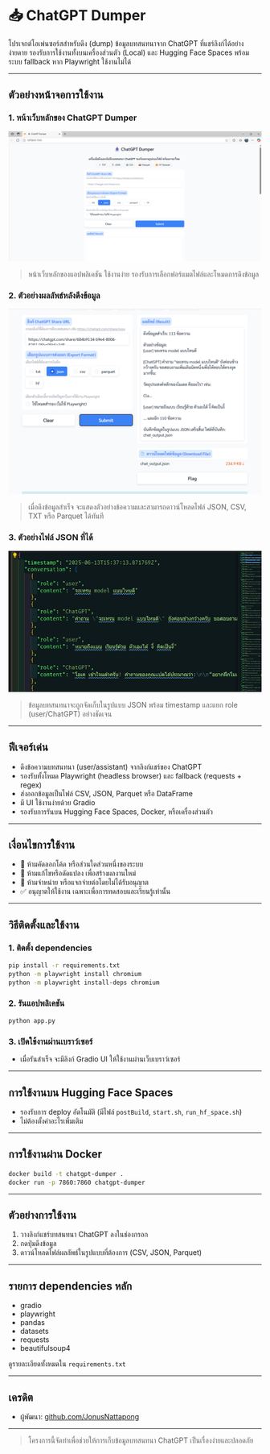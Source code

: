 # 📥 ChatGPT Dumper

โปรเจกต์โอเพ่นซอร์สสำหรับดึง (dump) ข้อมูลบทสนทนาจาก ChatGPT ที่แชร์ลิงก์ได้อย่างง่ายดาย รองรับการใช้งานทั้งบนเครื่องส่วนตัว (Local) และ Hugging Face Spaces พร้อมระบบ fallback หาก Playwright ใช้งานไม่ได้

---

## ตัวอย่างหน้าจอการใช้งาน

### 1. หน้าเว็บหลักของ ChatGPT Dumper

![หน้าเว็บหลัก](assets/image1.png)

> หน้าเว็บหลักของแอปพลิเคชัน ใช้งานง่าย รองรับการเลือกฟอร์แมตไฟล์และโหมดการดึงข้อมูล

### 2. ตัวอย่างผลลัพธ์หลังดึงข้อมูล

![ผลลัพธ์การดึงข้อมูล](assets/image2.png)

> เมื่อดึงข้อมูลสำเร็จ จะแสดงตัวอย่างข้อความและสามารถดาวน์โหลดไฟล์ JSON, CSV, TXT หรือ Parquet ได้ทันที

### 3. ตัวอย่างไฟล์ JSON ที่ได้

![ตัวอย่างไฟล์ JSON](assets/image3.png)

> ข้อมูลบทสนทนาจะถูกจัดเก็บในรูปแบบ JSON พร้อม timestamp และแยก role (user/ChatGPT) อย่างชัดเจน

---

## ฟีเจอร์เด่น

- ดึงข้อความบทสนทนา (user/assistant) จากลิงก์แชร์ของ ChatGPT
- รองรับทั้งโหมด Playwright (headless browser) และ fallback (requests + regex)
- ส่งออกข้อมูลเป็นไฟล์ CSV, JSON, Parquet หรือ DataFrame
- มี UI ใช้งานง่ายด้วย Gradio
- รองรับการรันบน Hugging Face Spaces, Docker, หรือเครื่องส่วนตัว

---

## เงื่อนไขการใช้งาน

<ul>
  <li>🚫 ห้ามคัดลอกโค้ด หรือส่วนใดส่วนหนึ่งของระบบ</li>
  <li>🚫 ห้ามแก้ไขหรือดัดแปลง เพื่อสร้างผลงานใหม่</li>
  <li>🚫 ห้ามจำหน่าย หรือแจกจ่ายต่อโดยไม่ได้รับอนุญาต</li>
  <li>✅ อนุญาตให้ใช้งาน เฉพาะเพื่อการทดสอบและเรียนรู้เท่านั้น</li>
</ul>

---

## วิธีติดตั้งและใช้งาน

### 1. ติดตั้ง dependencies

```bash
pip install -r requirements.txt
python -m playwright install chromium
python -m playwright install-deps chromium
```

### 2. รันแอปพลิเคชัน

```bash
python app.py
```

### 3. เปิดใช้งานผ่านเบราว์เซอร์

- เมื่อรันสำเร็จ จะมีลิงก์ Gradio UI ให้ใช้งานผ่านเว็บเบราว์เซอร์

---

## การใช้งานบน Hugging Face Spaces

- รองรับการ deploy อัตโนมัติ (มีไฟล์ `postBuild`, `start.sh`, `run_hf_space.sh`)
- ไม่ต้องตั้งค่าอะไรเพิ่มเติม

---

## การใช้งานผ่าน Docker

```bash
docker build -t chatgpt-dumper .
docker run -p 7860:7860 chatgpt-dumper
```

---

## ตัวอย่างการใช้งาน

1. วางลิงก์แชร์บทสนทนา ChatGPT ลงในช่องกรอก
2. กดปุ่มดึงข้อมูล
3. ดาวน์โหลดไฟล์ผลลัพธ์ในรูปแบบที่ต้องการ (CSV, JSON, Parquet)

---

## รายการ dependencies หลัก

- gradio
- playwright
- pandas
- datasets
- requests
- beautifulsoup4

ดูรายละเอียดทั้งหมดใน `requirements.txt`

---

## เครดิต

- ผู้พัฒนา: [github.com/JonusNattapong](https://github.com/JonusNattapong)

---

> โครงการนี้จัดทำเพื่อช่วยให้การเก็บข้อมูลบทสนทนา ChatGPT เป็นเรื่องง่ายและปลอดภัย